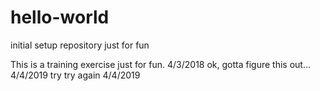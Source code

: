 # hello-world
initial setup repository just for fun

This is a training exercise just for fun. 4/3/2018
ok, gotta figure this out... 4/4/2019
try try again 4/4/2019
